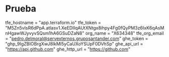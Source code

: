 # Prueba


tfe_hostname  = "app.terraform.io"
tfe_token     = "M5Zn5vIsR6dPpA.atlasv1.XeEDIIqAUtXNtgx8ihpy4Fg0fQyPM3z6IxK6qAsMnHgawWJyvyvSQsm1hA6GSuDZaN8"
org_name      = "X634348"
tfe_org_email = "pedro.delmoral@servexternos.gruposantander.com"
ghe_token     = "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"
ghe_api_url   = "https://api.github.com"
ghe_http_url  = "https://github.com"
